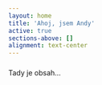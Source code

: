 ```yaml
---
layout: home
title: 'Ahoj, jsem Andy'
active: true
sections-above: []
alignment: text-center
---
```

### 

Tady je obsah...

